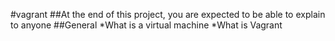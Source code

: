 #vagrant
##At the end of this project, you are expected to be able to explain to anyone
##General
*What is a virtual machine
*What is Vagrant
